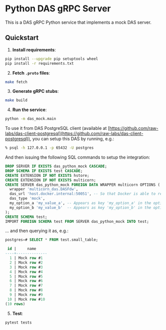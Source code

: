 # Python DAS gRPC Server

This is a DAS gRPC Python service that implements a mock DAS server.

## Quickstart

1. **Install requirements**:

```bash
pip install --upgrade pip setuptools wheel
pip install -r requirements.txt
```

2. **Fetch `.proto` files**:

```bash
make fetch
```

3. **Generate gRPC stubs**:

```bash
make build
```

4. **Run the service**:

```bash
python -m das_mock.main
```

To use it from DAS PostgreSQL client (available at [https://github.com/raw-labs/das-client-postgresql](https://github.com/raw-labs/das-client-postgresql)), you can setup this DAS by running, e.g.:

```bash
% psql -h 127.0.0.1 -p 65432 -U postgres
```

And then issuing the following SQL commands to setup the integration:

```sql
DROP SERVER IF EXISTS das_python_mock CASCADE;
DROP SCHEMA IF EXISTS test CASCADE;
CREATE EXTENSION IF NOT EXISTS hstore;
CREATE EXTENSION IF NOT EXISTS multicorn;
CREATE SERVER das_python_mock FOREIGN DATA WRAPPER multicorn OPTIONS (
  wrapper 'multicorn_das.DASFdw',
  das_url 'host.docker.internal:50051', -- So that Docker is able to reach outside in your host, to this DAS gRPC server running at 50051
  das_type 'mock',
  my_option_a 'my_value_a', -- Appears as key 'my_option_a' in the options dictionary in DASMock.__init__
  my_option_b 'my_value_b'  -- Appears as key 'my_option_b' in the options dictionary in DASMock.__init__
);
CREATE SCHEMA test;
IMPORT FOREIGN SCHEMA test FROM SERVER das_python_mock INTO test;
```

... and then querying it as, e.g.:

```sql
postgres=# SELECT * FROM test.small_table;

 id |     name     
----+--------------
  1 | Mock row #1
  2 | Mock row #2
  3 | Mock row #3
  4 | Mock row #4
  5 | Mock row #5
  6 | Mock row #6
  7 | Mock row #7
  8 | Mock row #8
  9 | Mock row #9
 10 | Mock row #10
(10 rows)
```

5. **Test**:

```bash
pytest tests
```
